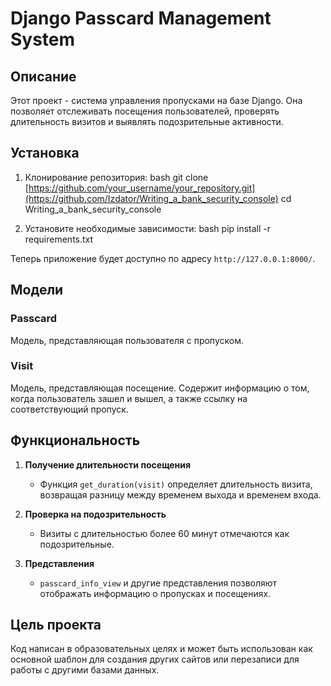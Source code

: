 # Django Passcard Management System

## Описание
Этот проект - система управления пропусками на базе Django. Она позволяет отслеживать посещения пользователей, проверять длительность визитов и выявлять подозрительные активности.

## Установка

1. Клонирование репозитория:
bash
git clone [https://github.com/your_username/your_repository.git](https://github.com/Izdator/Writing_a_bank_security_console)
cd Writing_a_bank_security_console

3. Установите необходимые зависимости:
bash
pip install -r requirements.txt

Теперь приложение будет доступно по адресу `http://127.0.0.1:8000/`.

## Модели

### Passcard
Модель, представляющая пользователя с пропуском.

### Visit
Модель, представляющая посещение. Содержит информацию о том, когда пользователь зашел и вышел, а также ссылку на соответствующий пропуск.

## Функциональность

1. **Получение длительности посещения**
   - Функция `get_duration(visit)` определяет длительность визита, возвращая разницу между временем выхода и временем входа.

2. **Проверка на подозрительность**
   - Визиты с длительностью более 60 минут отмечаются как подозрительные.

3. **Представления**
   - `passcard_info_view` и другие представления позволяют отображать информацию о пропусках и посещениях.

## Цель проекта

Код написан в образовательных целях и может быть использован как основной шаблон для создания других сайтов или перезаписи для работы с другими базами данных.
